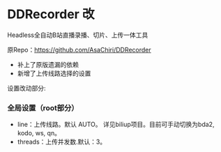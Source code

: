 # DDRecorder 改
 Headless全自动B站直播录播、切片、上传一体工具

原Repo：https://github.com/AsaChiri/DDRecorder
 
 - 补上了原版遗漏的依赖
 - 新增了上传线路选择的设置
 
 设置改动部分:
 
 ### 全局设置（root部分）

- line：上传线路。默认 AUTO。 详见biliup项目。目前可手动切换为bda2, kodo, ws, qn。
- threads：上传并发数.默认：3。
